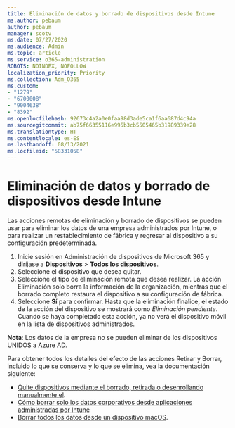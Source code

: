 ```yaml
---
title: Eliminación de datos y borrado de dispositivos desde Intune
ms.author: pebaum
author: pebaum
manager: scotv
ms.date: 07/27/2020
ms.audience: Admin
ms.topic: article
ms.service: o365-administration
ROBOTS: NOINDEX, NOFOLLOW
localization_priority: Priority
ms.collection: Adm_O365
ms.custom:
- "1279"
- "6700008"
- "9004638"
- "8392"
ms.openlocfilehash: 92673c4a2a0e0faa98d3ade5ca1f6aa687d4c94a
ms.sourcegitcommit: ab75f66355116e995b3cb5505465b31989339e28
ms.translationtype: HT
ms.contentlocale: es-ES
ms.lasthandoff: 08/13/2021
ms.locfileid: "58331058"
---
```

# <a name="removing-data-and-wiping-devices-from-intune"></a>Eliminación de datos y borrado de dispositivos desde Intune

Las acciones remotas de eliminación y borrado de dispositivos se pueden usar para eliminar los datos de una empresa administrados por Intune, o para realizar un restablecimiento de fábrica y regresar al dispositivo a su configuración predeterminada.

1. Inicie sesión en Administración de dispositivos de Microsoft 365 y diríjase a **Dispositivos** > **Todos los dispositivos**.
2. Seleccione el dispositivo que desea quitar.
3. Seleccione el tipo de eliminación remota que desea realizar. La acción Eliminación solo borra la información de la organización, mientras que el borrado completo restaura el dispositivo a su configuración de fábrica.
4. Seleccione **Sí** para confirmar. Hasta que la eliminación finalice, el estado de la acción del dispositivo se mostrará como *Eliminación pendiente*.
    Cuando se haya completado esta acción, ya no verá el dispositivo móvil en la lista de dispositivos administrados.

**Nota**: Los datos de la empresa no se pueden eliminar de los dispositivos UNIDOS a Azure AD. 

Para obtener todos los detalles del efecto de las acciones Retirar y Borrar, incluido lo que se conserva y lo que se elimina, vea la documentación siguiente:

- [Quite dispositivos mediante el borrado, retirada o desenrollando manualmente el](https://docs.microsoft.com/mem/intune/remote-actions/devices-wipe).
- [Cómo borrar solo los datos corporativos desde aplicaciones administradas por Intune](https://docs.microsoft.com/mem/intune/apps/apps-selective-wipe)
- [Borrar todos los datos desde un dispositivo macOS](https://docs.microsoft.com/mem/intune/remote-actions/device-erase).